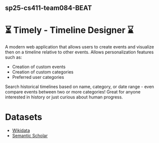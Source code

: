 ## sp25-cs411-team084-BEAT
# ⏳ Timely - Timeline Designer ⌛
A modern web application that allows users to create events and visualize then on a timeline relative to other events. Allows personalization features such as:

- Creation of custom events
- Creation of custom categories
- Preferred user categories

Search historical timelines based on name, category, or date range - even compare events between two or more categories! Great for anyone interested in history or just curious about human progress. 

# Datasets
- [Wikidata](https://www.wikidata.org/)
- [Semantic Scholar](https://www.semanticscholar.org/)
